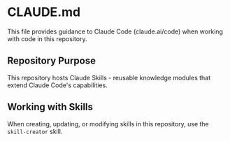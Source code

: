 # CLAUDE.md

This file provides guidance to Claude Code (claude.ai/code) when working with code in this repository.

## Repository Purpose

This repository hosts Claude Skills - reusable knowledge modules that extend Claude Code's capabilities.

## Working with Skills

When creating, updating, or modifying skills in this repository, use the `skill-creator` skill.
